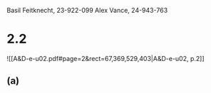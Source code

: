 
Basil Feitknecht, 23-922-099
Alex Vance, 24-943-763


# 2.2
![[A&D-e-u02.pdf#page=2&rect=67,369,529,403|A&D-e-u02, p.2]]

## (a)
